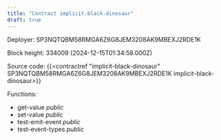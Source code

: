 ```yaml
---
title: "Contract implicit-black-dinosaur"
draft: true
---
```

Deployer: SP3NQTQBM58RMGA6Z6G8JEM3208AK9MBEXJ2RDE1K


 



Block height: 334009 (2024-12-15T01:34:58.000Z)

Source code: {{<contractref "implicit-black-dinosaur" SP3NQTQBM58RMGA6Z6G8JEM3208AK9MBEXJ2RDE1K implicit-black-dinosaur>}}

Functions:

* get-value _public_
* set-value _public_
* test-emit-event _public_
* test-event-types _public_
